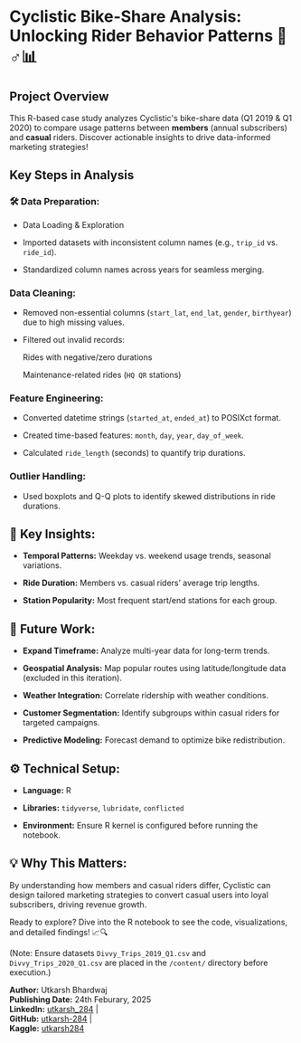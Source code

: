 # Cyclistic Bike-Share Analysis: Unlocking Rider Behavior Patterns 🚴♂️📊


## Project Overview

This R-based case study analyzes Cyclistic's bike-share data (Q1 2019 & Q1 2020) to compare usage patterns between **members** (annual subscribers) and **casual** riders. Discover actionable insights to drive data-informed marketing strategies!

## Key Steps in Analysis

### 🛠️ Data Preparation:

* Data Loading & Exploration

* Imported datasets with inconsistent column names (e.g., `trip_id` vs. `ride_id`).

* Standardized column names across years for seamless merging.

### Data Cleaning:

* Removed non-essential columns (`start_lat`, `end_lat`, `gender`, `birthyear`) due to high missing values.

* Filtered out invalid records:

  Rides with negative/zero durations

  Maintenance-related rides (`HQ QR` stations)

### Feature Engineering:

* Converted datetime strings (`started_at`, `ended_at`) to POSIXct format.

* Created time-based features: `month`, `day`, `year`, `day_of_week`.

* Calculated `ride_length` (seconds) to quantify trip durations.

### Outlier Handling:

* Used boxplots and Q-Q plots to identify skewed distributions in ride durations.

## 🧐 Key Insights:

* **Temporal Patterns:** Weekday vs. weekend usage trends, seasonal variations.

* **Ride Duration:** Members vs. casual riders’ average trip lengths.

* **Station Popularity:** Most frequent start/end stations for each group.


## 🔮 Future Work:

* **Expand Timeframe:** Analyze multi-year data for long-term trends.

* **Geospatial Analysis:** Map popular routes using latitude/longitude data (excluded in this iteration).

* **Weather Integration:** Correlate ridership with weather conditions.

* **Customer Segmentation:** Identify subgroups within casual riders for targeted campaigns.

* **Predictive Modeling:** Forecast demand to optimize bike redistribution.


## ⚙️ Technical Setup:

* **Language:** R

* **Libraries:** `tidyverse`, `lubridate`, `conflicted`

* **Environment:** Ensure R kernel is configured before running the notebook.


## 💡 Why This Matters:

By understanding how members and casual riders differ, Cyclistic can design tailored marketing strategies to convert casual users into loyal subscribers, driving revenue growth.


Ready to explore? Dive into the R notebook to see the code, visualizations, and detailed findings! 📈🔍

(Note: Ensure datasets `Divvy_Trips_2019_Q1.csv` and `Divvy_Trips_2020_Q1.csv` are placed in the `/content/` directory before execution.)


**Author:** Utkarsh Bhardwaj</br>
**Publishing Date:** 24th Feburary, 2025</br>
**LinkedIn:** [utkarsh_284](https://www.linkedin.com/in/utkarsh284/) | </br>
**GitHub:** [utkarsh-284](https://github.com/utkarsh-284) | </br>
**Kaggle:** [utkarsh284](https://www.kaggle.com/utkarsh284)
